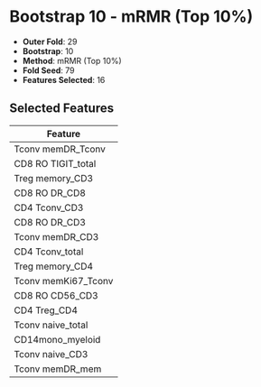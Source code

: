 # Bootstrap 10 - mRMR (Top 10%)

- **Outer Fold**: 29
- **Bootstrap**: 10
- **Method**: mRMR (Top 10%)
- **Fold Seed**: 79
- **Features Selected**: 16

## Selected Features

| Feature |
|---------|
| Tconv memDR_Tconv |
| CD8 RO TIGIT_total |
| Treg memory_CD3 |
| CD8 RO DR_CD8 |
| CD4 Tconv_CD3 |
| CD8 RO DR_CD3 |
| Tconv memDR_CD3 |
| CD4 Tconv_total |
| Treg memory_CD4 |
| Tconv memKi67_Tconv |
| CD8 RO CD56_CD3 |
| CD4 Treg_CD4 |
| Tconv naive_total |
| CD14mono_myeloid |
| Tconv naive_CD3 |
| Tconv memDR_mem |

